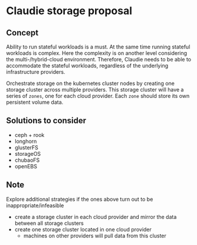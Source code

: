 # Claudie storage proposal

## Concept

Ability to run stateful workloads is a must. At the same time running stateful workloads is complex. Here the complexity is on another level considering the multi-/hybrid-cloud environment. Therefore, Claudie needs to be able to accommodate the stateful workloads, regardless of the underlying infrastructure providers.

Orchestrate storage on the kubernetes cluster nodes by creating one storage cluster across multiple providers. This storage cluster will have a series of `zones`, one for each cloud provider. Each `zone` should store its own persistent volume data.

## Solutions to consider

- ceph + rook
- longhorn
- glusterFS
- storageOS
- chubaoFS
- openEBS

## Note

Explore additional strategies if the ones above turn out to be inappropriate/infeasible
- create a storage cluster in each cloud provider and mirror the data between all storage clusters
- create one storage cluster located in one cloud provider
  - machines on other providers will pull data from this cluster
